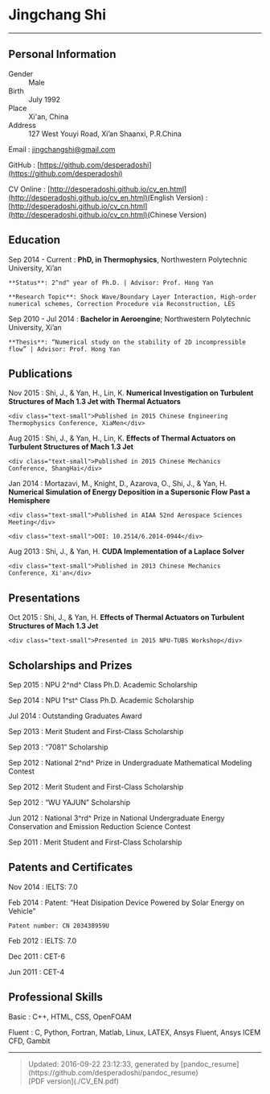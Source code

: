 # Jingchang Shi

----

## <span class="fa fa-info-circle"></span> Personal Information

<div class="column_1_2">
<dt><span class="fa fa-male fa-fw"></span>Gender</dt>
<dd>Male</dd>
</div>
<div class="column_1_2">
<dt><span class="fa fa-child fa-fw"></span>Birth</dt>
<dd>July 1992</dd>
</div>

<div class="column_1_2">
<dt><span class="fa fa-map-marker fa-fw"></span>Place</dt>
<dd>Xi'an, China</dd>
</div> 
<div class="column_1_2">
<dt><span class="fa fa-building fa-fw"></span>Address</dt>
<dd>127 West Youyi Road, Xi’an Shaanxi, P.R.China</dd>
</div>

<span class="fa fa-envelope fa-fw"></span>Email
:   [jingchangshi@gmail.com](mailto:jingchangshi@gmail.com)

<span class="fa fa-github fa-fw"></span>GitHub
:   [https://github.com/desperadoshi](https://github.com/desperadoshi)

<span class="fa fa-cloud fa-fw"></span>CV Online
:   [http://desperadoshi.github.io/cv_en.html](http://desperadoshi.github.io/cv_en.html)(<span class="text-small">English Version</span>)
:   [http://desperadoshi.github.io/cv_cn.html](http://desperadoshi.github.io/cv_cn.html)(<span class="text-small">Chinese Version</span>)

## <span class="fa fa-university fa-fw"></span> Education

Sep 2014 - Current
:   **PhD, in Thermophysics**, Northwestern Polytechnic University, Xi’an

    **Status**: 2^nd^ year of Ph.D. | Advisor: Prof. Hong Yan

    **Research Topic**: Shock Wave/Boundary Layer Interaction, High-order numerical schemes, Correction Procedure via Reconstruction, LES

Sep 2010 - Jul 2014
:   **Bachelor in Aeroengine**; Northwestern Polytechnic University, Xi’an

    **Thesis**: “Numerical study on the stability of 2D incompressible flow” | Advisor: Prof. Hong Yan

## <span class="fa fa-pencil fa-fw"></span> Publications

Nov 2015
:   Shi, J., & Yan, H., Lin, K. **Numerical Investigation on Turbulent Structures of Mach 1.3 Jet with Thermal Actuators**

    <div class="text-small">Published in 2015 Chinese Engineering Thermophysics Conference, XiaMen</div>

Aug 2015
:   Shi, J., & Yan, H., Lin, K. **Effects of Thermal Actuators on Turbulent Structures of Mach 1.3 Jet**

    <div class="text-small">Published in 2015 Chinese Mechanics Conference, ShangHai</div>

Jan 2014
:   Mortazavi, M., Knight, D., Azarova, O., Shi, J., & Yan, H. **Numerical Simulation of Energy Deposition in a Supersonic Flow Past a Hemisphere**

    <div class="text-small">Published in AIAA 52nd Aerospace Sciences Meeting</div>

    <div class="text-small">DOI: 10.2514/6.2014-0944</div>

Aug 2013
:   Shi, J., & Yan, H. **CUDA Implementation of a Laplace Solver**

    <div class="text-small">Published in 2013 Chinese Mechanics Conference, Xi'an</div>

## <span class="fa fa-microphone fa-fw"></span> Presentations

Oct 2015
:   Shi, J., & Yan, H. **Effects of Thermal Actuators on Turbulent Structures of Mach 1.3 Jet**

    <div class="text-small">Presented in 2015 NPU-TUBS Workshop</div>

## <span class="fa fa-trophy fa-fw"></span> Scholarships and Prizes

Sep 2015
:   NPU 2^nd^ Class Ph.D. Academic Scholarship

Sep 2014
:   NPU 1^st^ Class Ph.D. Academic Scholarship

Jul 2014
:   Outstanding Graduates Award

Sep 2013
:   Merit Student and First-Class Scholarship

Sep 2013
:   “7081” Scholarship

Sep 2012
:   National 2^nd^ Prize in Undergraduate Mathematical Modeling Contest

Sep 2012
:   Merit Student and First-Class Scholarship

Sep 2012
:   “WU YAJUN” Scholarship

Jun 2012
:   National 3^rd^ Prize in National Undergraduate Energy Conservation and Emission Reduction Science Contest

Sep 2011
:   Merit Student and First-Class Scholarship

## <span class="fa fa-certificate fa-fw"></span> Patents and Certificates

Nov 2014
:   IELTS: 7.0

Feb 2014
:   Patent: “Heat Disipation Device Powered by Solar Energy on Vehicle”

    Patent number: CN 203438959U

Feb 2012
:   IELTS: 7.0

Dec 2011
:   CET-6

Jun 2011
:   CET-4

## <span class="fa fa-star fa-fw"></span> Professional Skills

Basic
:   C++, HTML, CSS, OpenFOAM

Fluent
:   C, Python, Fortran, Matlab, Linux, LATEX, Ansys Fluent, Ansys ICEM CFD, Gambit

----

> <div class='text-small'>Updated: 2016-09-22 23:12:33, generated by [pandoc_resume](https://github.com/desperadoshi/pandoc_resume)</div>
> <div class='text-small'><span class="fa fa-download"></span>[PDF version](./CV_EN.pdf)</div>
